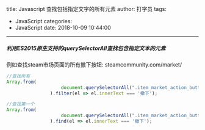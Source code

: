 title: Javascript 查找包括指定文字的所有元素
author: 打字员
tags:
  - JavaScript
categories:
  - JavaScript
date: 2018-10-09 10:44:00
---
##### 利用ES2015原生支持的querySelectorAll查找包含指定文本的元素

例如查找steam市场页面的所有撤下按钮:
steamcommunity.com/market/

```Javascript
//查找所有
Array.from(
                    document.querySelectorAll(".item_market_action_button_contents")
                ).filter(el => el.innerText === '撤下');

//查找第一个
Array.from(
                    document.querySelectorAll(".item_market_action_button_contents")
                ).find(el => el.innerText === '撤下');
```